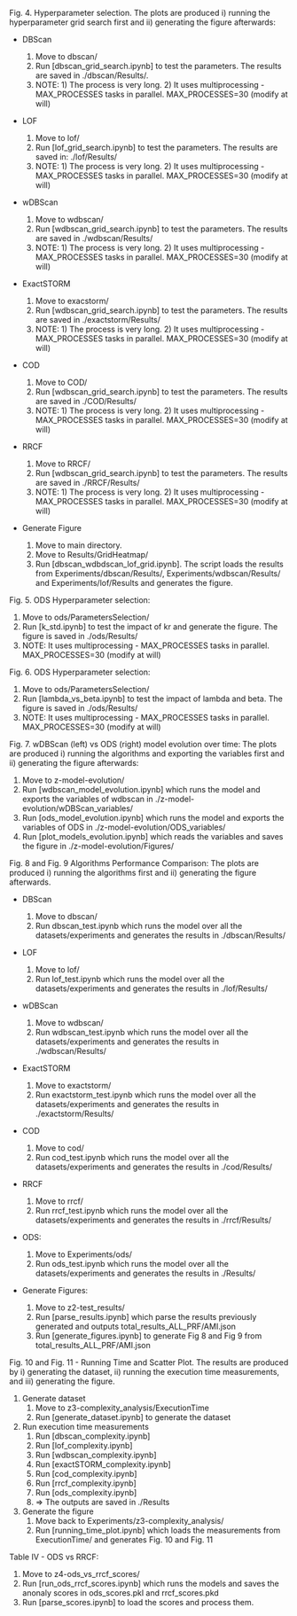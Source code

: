 Fig. 4. Hyperparameter selection. The plots are produced i) running the hyperparameter grid search first and ii) generating the figure afterwards:

- DBScan
	1. Move to dbscan/
	2. Run [dbscan_grid_search.ipynb] to test the parameters. The results are saved in ./dbscan/Results/. 
	3. NOTE: 1) The process is very long. 2) It uses multiprocessing - MAX_PROCESSES tasks in parallel. MAX_PROCESSES=30 (modify at will) 
- LOF
	1. Move to lof/
	2. Run [lof_grid_search.ipynb] to test the parameters. The results are saved in: ./lof/Results/
	3. NOTE: 1) The process is very long. 2) It uses multiprocessing - MAX_PROCESSES tasks in parallel. MAX_PROCESSES=30 (modify at will)    
- wDBScan
	1. Move to wdbscan/
	2. Run [wdbscan_grid_search.ipynb] to test the parameters. The results are saved in ./wdbscan/Results/
	3. NOTE: 1) The process is very long. 2) It uses multiprocessing - MAX_PROCESSES tasks in parallel. MAX_PROCESSES=30 (modify at will) 
- ExactSTORM
	1. Move to exacstorm/
	2. Run [wdbscan_grid_search.ipynb] to test the parameters. The results are saved in ./exactstorm/Results/
	3. NOTE: 1) The process is very long. 2) It uses multiprocessing - MAX_PROCESSES tasks in parallel. MAX_PROCESSES=30 (modify at will)     
- COD
	1. Move to COD/
	2. Run [wdbscan_grid_search.ipynb] to test the parameters. The results are saved in ./COD/Results/
	3. NOTE: 1) The process is very long. 2) It uses multiprocessing - MAX_PROCESSES tasks in parallel. MAX_PROCESSES=30 (modify at will) 
- RRCF
	1. Move to RRCF/
	2. Run [wdbscan_grid_search.ipynb] to test the parameters. The results are saved in ./RRCF/Results/
	3. NOTE: 1) The process is very long. 2) It uses multiprocessing - MAX_PROCESSES tasks in parallel. MAX_PROCESSES=30 (modify at will)   
  
- Generate Figure
	1. Move to main directory.
	2. Move to Results/GridHeatmap/
	3. Run [dbscan_wdbdscan_lof_grid.ipynb]. The script loads the results from Experiments/dbscan/Results/, Experiments/wdbscan/Results/ and Experiments/lof/Results and generates the figure.

Fig. 5. ODS Hyperparameter selection:
  1. Move to ods/ParametersSelection/
  2. Run [k_std.ipynb] to test the impact of kr and generate the figure. The figure is saved in ./ods/Results/
  3. NOTE: It uses multiprocessing - MAX_PROCESSES tasks in parallel. MAX_PROCESSES=30 (modify at will)
  
Fig. 6. ODS Hyperparameter selection:
  1. Move to ods/ParametersSelection/
  2. Run [lambda_vs_beta.ipynb] to test the impact of lambda and beta. The figure is saved in ./ods/Results/
  3. NOTE: It uses multiprocessing - MAX_PROCESSES tasks in parallel. MAX_PROCESSES=30 (modify at will)

Fig. 7. wDBScan (left) vs ODS (right) model evolution over time: The plots are produced i) running the algorithms and exporting the variables first and ii) generating the figure afterwards:
  1. Move to z-model-evolution/
  2. Run [wdbscan_model_evolution.ipynb] which runs the model and exports the variables of wdbscan in ./z-model-evolution/wDBScan_variables/
  3. Run [ods_model_evolution.ipynb] which runs the model and exports the variables of ODS in ./z-model-evolution/ODS_variables/
  4. Run [plot_models_evolution.ipynb] which reads the variables and saves the figure in ./z-model-evolution/Figures/
  
 Fig. 8 and Fig. 9 Algorithms Performance Comparison: The plots are produced i) running the algorithms first and ii) generating the figure afterwards.
 
  - DBScan
    1. Move to dbscan/
    2. Run dbscan_test.ipynb which runs the model over all the datasets/experiments and generates the results in ./dbscan/Results/
  - LOF
    1. Move to lof/
    2. Run lof_test.ipynb which runs the model over all the datasets/experiments and generates the results in ./lof/Results/    
  - wDBScan
    1. Move to wdbscan/
    2. Run wdbscan_test.ipynb which runs the model over all the datasets/experiments and generates the results in ./wdbscan/Results/
  - ExactSTORM
    1. Move to exactstorm/
    2. Run exactstorm_test.ipynb which runs the model over all the datasets/experiments and generates the results in ./exactstorm/Results/
  - COD
    1. Move to cod/
    2. Run cod_test.ipynb which runs the model over all the datasets/experiments and generates the results in ./cod/Results/
  - RRCF
    1. Move to rrcf/
    2. Run rrcf_test.ipynb which runs the model over all the datasets/experiments and generates the results in ./rrcf/Results/
  - ODS:
    1. Move to Experiments/ods/
    2. Run ods_test.ipynb which runs the model over all the datasets/experiments and generates the results in ./Results/
    
  - Generate Figures:
    1. Move to z2-test_results/
    2. Run [parse_results.ipynb] which parse the results previously generated and outputs total_results_ALL_PRF/AMI.json
    3. Run [generate_figures.ipynb] to generate Fig 8 and Fig 9 from total_results_ALL_PRF/AMI.json

Fig. 10 and Fig. 11 - Running Time and Scatter Plot. The results are produced by i) generating the dataset, ii) running the execution time measurements, and iii) generating the figure.
  1. Generate dataset
    	1. Move to z3-complexity_analysis/ExecutionTime
    	2. Run [generate_dataset.ipynb] to generate the dataset
  2. Run execution time measurements 
    	1. Run [dbscan_complexity.ipynb]
    	2. Run [lof_complexity.ipynb]
    	3. Run [wdbscan_complexity.ipynb]
    	4. Run [exactSTORM_complexity.ipynb]
    	5. Run [cod_complexity.ipynb]
    	6. Run [rrcf_complexity.ipynb]    
    	7. Run [ods_complexity.ipynb]
    	8. => The outputs are saved in ./Results
  3. Generate the figure
    	1. Move back to Experiments/z3-complexity_analysis/
    	2. Run [running_time_plot.ipynb] which loads the measurements from ExecutionTime/ and generates Fig. 10 and Fig. 11
	
Table IV - ODS vs RRCF: 
  1. Move to z4-ods_vs_rrcf_scores/
  2. Run [run_ods_rrcf_scores.ipynb] which runs the models and saves the anonaly scores in ods_scores.pkl and rrcf_scores.pkd
  3. Run [parse_scores.ipynb] to load the scores and process them.
